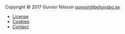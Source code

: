 Copyright &copy; 2017 Gunvor Nilsson <gunvor@behovsbo.se>

* [License](license)
* [Cookies](cookies)
* [Contact](contact)
